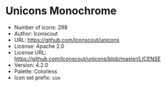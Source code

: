 # Unicons Monochrome

- Number of icons: 298
- Author: Iconscout
- URL: https://github.com/Iconscout/unicons
- License: Apache 2.0
- License URL: https://github.com/Iconscout/unicons/blob/master/LICENSE
- Version: 4.2.0
- Palette: Colorless
- Icon set prefix: `uim`
